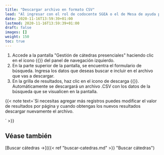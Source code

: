 ```yaml
---
title: "Descargar archivo en formato CSV"
lead: "Al ingresar con el rol de codocente SGEA o el de Mesa de ayuda puedes buscar cátedras y descargar el listado de la búsqueda con formato .csv."
date: 2020-11-16T13:59:39+01:00
lastmod: 2020-11-16T13:59:39+01:00
draft: false
images: []
weight: 150
toc: true
---
```


1. Accede a la pantalla "Gestión de cátedras presenciales" haciendo clic en el icono {{<inline-icon image="menu.png" alt="hamburger menu icon">}} del panel de navegación izquierdo.
1. En la parte superior de la pantalla, se encuentra el formulario de búsqueda. Ingresa los datos que deseas buscar e incluir en el archivo que vas a descargar. 
1. En la grilla de resultados, haz clic en el icono de descarga {{<inline-icon image="download file.png" alt="downlead icon">}}. Automáticamente se descargará un archivo .CSV con los datos de la búsqueda que se visualicen en la pantalla.
</b>

{{< note text=`Si necesitas agregar más registros puedes modificar el valor de resultados por página y cuando obtengas los nuevos resultados descargar nuevamente el archivo.

` >}}

## Véase también

[Buscar cátedras →]({{< ref "buscar-catedras.md" >}} "Buscar cátedras")
